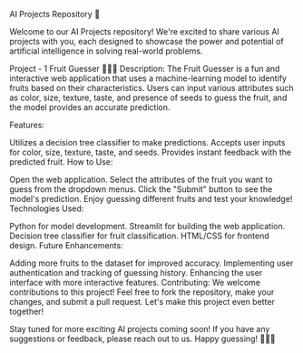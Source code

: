 AI Projects Repository 🤖

Welcome to our AI Projects repository! We're excited to share various AI projects with you, each designed to showcase the power and potential of artificial intelligence in solving real-world problems.

Project - 1 
Fruit Guesser 🍎🍌🍓
Description:
The Fruit Guesser is a fun and interactive web application that uses a machine-learning model to identify fruits based on their characteristics. Users can input various attributes such as color, size, texture, taste, and presence of seeds to guess the fruit, and the model provides an accurate prediction.

Features:

Utilizes a decision tree classifier to make predictions.
Accepts user inputs for color, size, texture, taste, and seeds.
Provides instant feedback with the predicted fruit.
How to Use:

Open the web application.
Select the attributes of the fruit you want to guess from the dropdown menus.
Click the "Submit" button to see the model's prediction.
Enjoy guessing different fruits and test your knowledge!
Technologies Used:

Python for model development.
Streamlit for building the web application.
Decision tree classifier for fruit classification.
HTML/CSS for frontend design.
Future Enhancements:

Adding more fruits to the dataset for improved accuracy.
Implementing user authentication and tracking of guessing history.
Enhancing the user interface with more interactive features.
Contributing:
We welcome contributions to this project! Feel free to fork the repository, make your changes, and submit a pull request. Let's make this project even better together!

Stay tuned for more exciting AI projects coming soon! If you have any suggestions or feedback, please reach out to us. Happy guessing! 🍏🍊🍇

